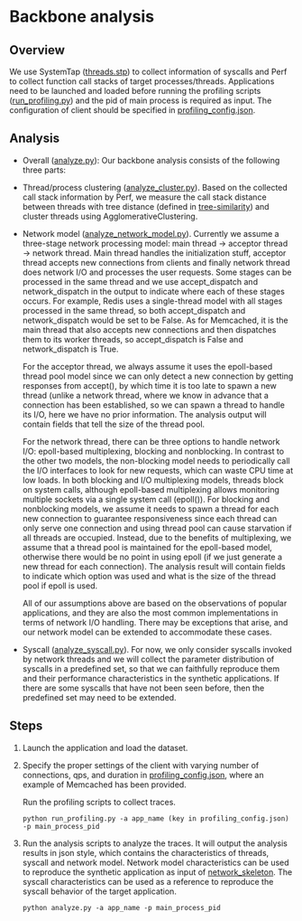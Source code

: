 # Backbone analysis

## Overview

We use SystemTap ([threads.stp](./threads.stp)) to collect information of syscalls and Perf to collect function call stacks of target processes/threads. Applications need to be launched and loaded before running the profiling scripts ([run_profiling.py](./run_profiling.py)) and the pid of main process is required as input. The configuration of client should be specified in [profiling_config.json](./profiling_configs.json).

## Analysis

* Overall ([analyze.py](./analyze.py)): Our backbone analysis consists of the following three parts:

* Thread/process clustering ([analyze_cluster.py](./analyze_cluster.py)). Based on the collected call stack information by Perf, we measure the call stack distance between threads with tree distance (defined in [tree-similarity](./tree-similarity)) and cluster threads using AgglomerativeClustering. 

* Network model ([analyze_network_model.py](./analyze_network_model.py)). Currently we assume a three-stage network processing model: main thread -> acceptor thread -> network thread. Main thread handles the initialization stuff, acceptor thread accepts new connections from clients and finally network thread does network I/O and processes the user requests. Some stages can be processed in the same thread and we use accept_dispatch and network_dispatch in the output to indicate where each of these stages occurs. For example, Redis uses a single-thread model with all stages processed in the same thread, so both accept_dispatch and network_dispatch would be set to be False. As for Memcached, it is the main thread that also accepts new connections and then dispatches them to its worker threads, so accept_dispatch is False and network_dispatch is True. 

  For the acceptor thread, we always assume it uses the epoll-based thread pool model since we can only detect a new connection by getting responses from accept(), by which time it is too late to spawn a new thread (unlike a network thread, where we know in advance that a connection has been established, so we can spawn a thread to handle its I/O, here we have no prior information. The analysis output will contain fields that tell the size of the thread pool.

  For the network thread, there can be three options to handle network I/O: epoll-based multiplexing, blocking and nonblocking. In contrast to the other two models, the non-blocking model needs to periodically call the I/O interfaces to look for new requests, which can waste CPU time at low loads. In both blocking and I/O multiplexing models, threads block on system calls, although epoll-based multiplexing allows monitoring multiple sockets via a single system call (epoll()). For blocking and nonblocking models, we assume it needs to spawn a thread for each new connection to guarantee responsiveness since each thread can only serve one connection and using thread pool can cause starvation if all threads are occupied. Instead, due to the benefits of multiplexing, we assume that a thread pool is maintained for the epoll-based model, otherwise there would be no point in using epoll (if we just generate a new thread for each connection). The analysis result will contain fields to indicate which option was used and what is the size of the thread pool if epoll is used.

  All of our assumptions above are based on the observations of popular applications, and they are also the most common implementations in terms of network I/O handling. There may be exceptions that arise, and our network model can be extended to accommodate these cases.

* Syscall ([analyze_syscall.py](./analyze_syscall.py)). For now, we only consider syscalls invoked by network threads and we will collect the parameter distribution of syscalls in a predefined set, so that we can faithfully reproduce them and their performance characteristics in the synthetic applications. If there are some syscalls that have not been seen before, then the predefined set may need to be extended.

## Steps

1. Launch the application and load the dataset.

2. Specify the proper settings of the client with varying number of connections, qps, and duration in [profiling_config.json](./profiling_configs.json), where an example of Memcached has been provided.

    Run the profiling scripts to collect traces.

    ```
    python run_profiling.py -a app_name (key in profiling_config.json) -p main_process_pid
    ```

3. Run the analysis scripts to analyze the traces. It will output the analysis results in json style, which contains the characteristics of threads, syscall and network model. Network model characteristics can be used to reproduce the synthetic application as input of [network_skeleton](../network_skeleton/). The syscall characteristics can be used as a reference to reproduce the syscall behavior of the target application.

    ```
    python analyze.py -a app_name -p main_process_pid
    ```